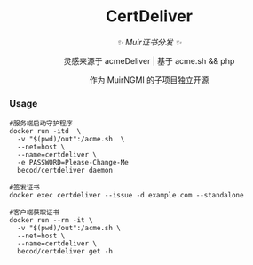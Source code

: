 <div align="center">

# CertDeliver

_✨ Muir证书分发 ✨_

灵感来源于 acmeDeliver | 基于 acme.sh && php

作为 MuirNGMI 的子项目独立开源

</div>

### Usage
```
#服务端启动守护程序
docker run -itd  \
  -v "$(pwd)/out":/acme.sh  \
  --net=host \
  --name=certdeliver \
  -e PASSWORD=Please-Change-Me
  becod/certdeliver daemon

#签发证书
docker exec certdeliver --issue -d example.com --standalone

#客户端获取证书
docker run --rm -it \
  -v "$(pwd)/out":/acme.sh \
  --net=host \
  --name=certdeliver \
  becod/certdeliver get -h
```

